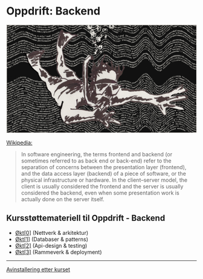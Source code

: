 # Oppdrift: Backend
![Kodesnorkling](./img/Kodesnorkling.jpg)

[Wikipedia:](https://en.wikipedia.org/wiki/Frontend_and_backend)
> In software engineering, the terms frontend and backend (or sometimes referred to as back end or back-end) refer to the separation of concerns between the presentation layer (frontend), and the data access layer (backend) of a piece of software, or the physical infrastructure or hardware. In the client–server model, the client is usually considered the frontend and the server is usually considered the backend, even when some presentation work is actually done on the server itself.

## Kursstøttemateriell til Oppdrift - Backend

- [Økt[0]](./del_0/README.md) (Nettverk & arkitektur)
- [Økt[1]](./del_1/README.md) (Databaser & patterns)
- [Økt[2]](./del_2/README.md) (Api-design & testing)
- [Økt[3]](./del_3/README.md) (Rammeverk & deployment)

---

[Avinstallering etter kurset](./avinstallering.md)